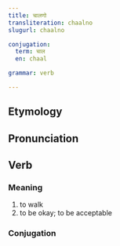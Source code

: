 ```yaml
---
title: चालणो
transliteration: chaalno
slugurl: chaalno

conjugation: 
  term: चाल
  en: chaal

grammar: verb

---
```

## Etymology

## Pronunciation

## Verb
### Meaning
1. to walk
2. to be okay; to be acceptable

### Conjugation
<marwari-verb-conjugation :word="conjugation.term" :worden="conjugation.en"></marwari-verb-conjugation>